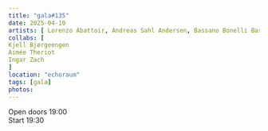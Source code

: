```yaml
---
title: "gala#135"
date: 2025-04-10
artists: [ Lorenzo Abattoir, Andreas Sahl Andersen, Bassano Bonelli Bassano,Conny Zenk]
collabs: [
Kjell Bjørgeengen
Aimée Theriot
Ingar Zach
]
location: "echoraum"
tags: [gala]
photos: 
---
```

Open doors 19:00  
Start 19:30
